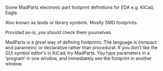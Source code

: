 Some MadParts electronic part footprint definitions for EDA e.g. KiCad, Eagle.

Also known as lands or library symbols.  Mostly SMD footprints.

Provided as-is, you should check them yourselves.

MadParts is a great way of defining footprints.  The language is compact and parametric or declarative rather than procedural.  If you don’t like the GUI symbol editor’s in KiCad, try MadParts.  You type parameters in a ‘program’ in one window, and immediately see the footprint in another window.

